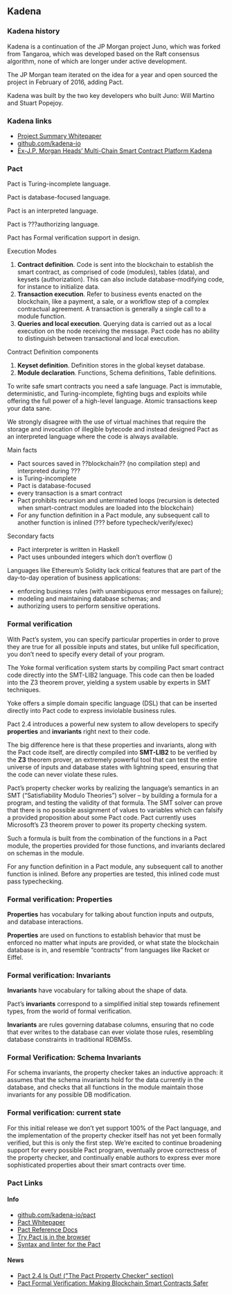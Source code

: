 ## Kadena

### Kadena history
Kadena is a continuation of the JP Morgan project Juno, which was forked from Tangaroa, which was developed based on the Raft consensus algorithm, none of which are longer under active development.

The JP Morgan team iterated on the idea for a year and open sourced the project in February of 2016, adding Pact.

Kadena was built by the two key developers who built Juno: Will Martino and Stuart Popejoy.

### Kadena links
- [Project Summary Whitepaper](http://kadena.io/docs/KadenaPublic.pdf)
- [github.com/kadena-io](https://github.com/kadena-io)
- [Ex-J.P. Morgan Heads’ Multi-Chain Smart Contract Platform Kadena](https://medium.com/theblock1/ex-jp-morgan-heads-multi-chain-smart-contract-platform-kadena-4d3be4cedf0)

### Pact

Pact is Turing-incomplete language.

Pact is database-focused language.

Pact is an interpreted language.

Pact is ???authorizing language.

Pact has Formal verification support in design.

Execution Modes
1. **Contract definition**. 
Code is sent into the blockchain to establish the smart contract, as comprised of code (modules), tables (data), and keysets (authorization). This can also include database-modifying code, for instance to initialize data.
2. **Transaction execution**.
Refer to business events enacted on the blockchain, like a payment, a sale, or a workflow step of a complex contractual agreement. A transaction is generally a single call to a module function.
3. **Queries and local execution**. 
Querying data is carried out as a local execution on the node receiving the message. Pact code has no ability to distinguish between transactional and local execution.

Contract Definition components
1. **Keyset definition**. Definition stores in the global keyset database.
2. **Module declaration**. Functions, Schema definitions, Table definitions.

To write safe smart contracts you need a safe language. Pact is immutable, deterministic, and Turing-incomplete, fighting bugs and exploits while offering the full power of a high-level language. Atomic transactions keep your data sane.

We strongly disagree with the use of virtual machines that require the storage and invocation of illegible bytecode and instead designed Pact as an interpreted language where the code is always available.

Main facts
- Pact sources saved in ??blockchain?? (no compilation step) and interpreted during ???
- is Turing-incomplete
- Pact is database-focused
- every transaction is a smart contract
- Pact prohibits recursion and unterminated loops (recursion is detected when smart-contract modules are loaded into the blockchain)
- For any function definition in a Pact module, any subsequent call to another function is inlined (??? before typecheck/verify/exec)

Secondary facts
- Pact interpreter is written in Haskell
- Pact uses unbounded integers which don’t overflow ()

Languages like Ethereum’s Solidity lack critical features that are part of the day-to-day operation of business applications: 
- enforcing business rules (with unambiguous error messages on failure); 
- modeling and maintaining database schemas; and 
- authorizing users to perform sensitive operations.

### Formal verification

With Pact’s system, you can specify particular properties in order to prove they are true for all possible inputs and states, but unlike full specification, you don’t need to specify every detail of your program.

The Yoke formal verification system starts by compiling Pact smart contract code directly into the SMT-LIB2 language. This code can then be loaded into the Z3 theorem prover, yielding a system usable by experts in SMT techniques. 

Yoke offers a simple domain specific language (DSL) that can be inserted directly into Pact code to express inviolable business rules.

Pact 2.4 introduces a powerful new system to allow developers to specify **properties** and **invariants** right next to their code.

The big difference here is that these properties and invariants, along with the Pact code itself, are directly compiled into **SMT-LIB2** to be verified by the **Z3** theorem prover, an extremely powerful tool that can test the entire universe of inputs and database states with lightning speed, ensuring that the code can never violate these rules. 

Pact’s property checker works by realizing the language’s semantics in an SMT (“Satisfiability Modulo Theories”) solver – by building a formula for a program, and testing the validity of that formula. The SMT solver can prove that there is no possible assignment of values to variables which can falsify a provided proposition about some Pact code. Pact currently uses Microsoft’s Z3 theorem prover to power its property checking system.

Such a formula is built from the combination of the functions in a Pact module, the properties provided for those functions, and invariants declared on schemas in the module.

For any function definition in a Pact module, any subsequent call to another function is inlined. Before any properties are tested, this inlined code must pass typechecking.

### Formal verification: Properties

**Properties** has vocabulary for talking about function inputs and outputs, and database interactions. 

**Properties** are used on functions to establish behavior that must be enforced no matter what inputs are provided, or what state the blockchain database is in, and resemble “contracts” from languages like Racket or Eiffel. 

### Formal verification: Invariants

**Invariants** have vocabulary for talking about the shape of data. 

Pact’s **invariants** correspond to a simplified initial step towards refinement types, from the world of formal verification.

**Invariants** are rules governing database columns, ensuring that no code that ever writes to the database can ever violate those rules, resembling database constraints in traditional RDBMSs.

### Formal Verification: Schema Invariants

For schema invariants, the property checker takes an inductive approach: it assumes that the schema invariants hold for the data currently in the database, and checks that all functions in the module maintain those invariants for any possible DB modification.

### Formal verification: current state

For this initial release we don’t yet support 100% of the Pact language, and the implementation of the property checker itself has not yet been formally verified, but this is only the first step. We’re excited to continue broadening support for every possible Pact program, eventually prove correctness of the property checker, and continually enable authors to express ever more sophisticated properties about their smart contracts over time.

### Pact Links
#### Info
- [github.com/kadena-io/pact](https://github.com/kadena-io/pact)
- [Pact Whitepaper](http://kadena.io/docs/Kadena-PactWhitepaper.pdf)
- [Pact Reference Docs](http://pact-language.readthedocs.io/)
- [Try Pact is in the browser](http://kadena.io/try-pact/)
- [Syntax and linter for the Pact](https://github.com/kadena-io/pact-atom)
#### News
- [Pact 2.4 Is Out! ("The Pact Property Checker" section)](https://medium.com/kadena-io/pact-2-4-is-out-dd88a3e7ca31)
- [Pact Formal Verification: Making Blockchain Smart Contracts Safer](https://medium.com/kadena-io/pact-formal-verification-for-blockchain-smart-contracts-done-right-889058bd8c3f)
